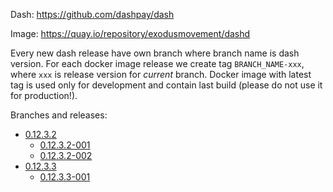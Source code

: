 Dash: https://github.com/dashpay/dash

Image: https://quay.io/repository/exodusmovement/dashd

Every new dash release have own branch where branch name is dash version. For each docker image release we create tag `BRANCH_NAME-xxx`, where `xxx` is release version for *current* branch. Docker image with latest tag is used only for development and contain last build (please do not use it for production!).

Branches and releases:

  - [0.12.3.2](https://github.com/ExodusMovement/docker-dashd/tree/0.12.3.2)
    - [0.12.3.2-001](https://github.com/ExodusMovement/docker-dashd/tree/0.12.3.2-001)
    - [0.12.3.2-002](https://github.com/ExodusMovement/docker-dashd/tree/0.12.3.2-002)
  - [0.12.3.3](https://github.com/ExodusMovement/docker-dashd/tree/0.12.3.3)
    - [0.12.3.3-001](https://github.com/ExodusMovement/docker-dashd/tree/0.12.3.3-001)
